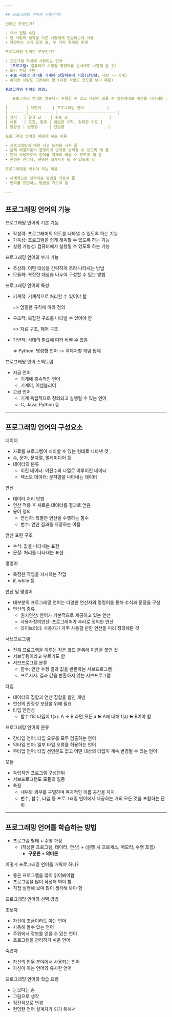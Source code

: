 ```yaml
---

## 프로그래밍 언어란 무엇인가?

언어란 무엇인가?

- 의사 전달 수단
- 한 사람의 생각을 다른 사람에게 전달하는데 사용
- 자연어는 크게 말과 글, 두 가지 형태로 존재

프로그래밍 언어란 무엇인가?

- 프로그램 작성에 사용되는 언어
  (프로그램: 컴퓨터가 수행할 명령어를 순서대로 나열해 둔 것)
- 의사 전달 수단
- 주로 사람의 생각을 기계에 전달하는데 사용(단방향: 사람 -> 기계)
- 하지만 사람도 고려해야 함 (다른 사람도 코드를 보기 때문)

프로그래밍 언어의 정의:

​	프로그래밍 언어는 컴퓨터가 수행할 수 있고 사람이 읽을 수 있는형태로 계산을 나타내는 표기체계이다.

|        | 자연어     | 프로그래밍 언어          |
| ------ | ---------- | ------------------------ |
| 형식   | 말과 글    | 주로 글                  |
| 내용   | 모호, 함축 | 엄밀한 규칙, 정확한 의도 |
| 방향성 | 양방향     | 단방향                   |

프로그래밍 언어를 배워야 하는 이유

- 프로그래밍에 대한 사고 능력을 시켜 줌
- 문제 해결자로서 현명하게 언어를 선택할 수 있도록 해 줌
- 언어 사용자로서 언어를 자세히 배울 수 있도록 해 줌
- 현명한 관리자, 현명한 설계자가 될 수 있도록 함

프로그래밍을 배워야 하는 이유

- 체계적으로 생각하는 방법을 가르쳐 줌
- 변화를 표현하는 방법을 가르쳐 줌

---
```


## 프로그래밍 언어의 기능

프로그래밍 언어의 기본 기능

- 작성력: 프로그래머의 의도를 나타낼 수 있도록 하는 기능
- 가독성: 프로그램을 쉽게 해독할 수 있도록 하는 기능
- 실행 가능성: 컴퓨터에서 실행될 수 있도록 하는 기능

프로그래밍 언어의 부가 기능

- 추상화: 어떤 대상을 간략하게 추려 나타내는 방법
- 모듈화: 복잡한 대상을 나누어 구성할 수 있는 방법

프로그래밍 언어의 특성

- 기계적: 기계적으로 처리할 수 있어야 함

  => 엄밀한 규칙에 따라 정의

- 구조적: 복잡한 구조를 나타낼 수 있어야 함

  => 자료 구조, 제어 구조

- 가변적: 시대의 필요에 따라 바뀔 수 있음

  => Python: 명령형 언어 -> 객체지향 개념 탑제

프로그래밍 언어 스펙트럼

- 저급 언어
  - 기계에 종속적인 언어
  - 기계어, 어셈블리어
- 고급 언어
  - 기계 독립적으로 정의되고 실행될 수 있는 언어
  - C, Java, Python 등

---

## 프로그래밍 언어의 구성요소

데이터

- 자료를 프로그램이 처리할 수 있는 형태로 나타낸 것
- 수, 문자, 문자열, 멀티미디어 등
- 데이터의 분류
  - 이진 데이터: 이진수의 나열로 이루어진 데이터
  - 텍스트 데이터: 문자열을 나타내는 데이터

연산

- 데이터 처리 방법
- 연산 적용 후 새로운 데이터를 결과로 얻음
- 용어 정의
  - 연산자: 특별한 연산을 수행하는 함수
  - 변수: 연산 결과를 저장하는 이름

연산 표현 구조

- 수식: 값을 나타내는 표현
- 문장: 처리를 나타내는 표현

명령어

- 특정한 작업을 지시하는 작업
- if, while 등

연산 및 명령어

- 대부분의 프로그래밍 언어는 다양한 연산자와 명령어를 통해 수식과 문장을 구성
- 연산의 종류
  - 원시연산: 언어가 기본적으로 제공하고 있는 연산
  - 사용자정의연산: 프로그래머가 추라로 정의한 연산
  - 라이브러리: 사용자가 자주 사용할 만한 연산을 미리 정의해둔 것

서브프로그램

- 전체 프로그램을 이루는 작은 코드 블록에 이름을 붙인 것
- 서브루팅이라고 부르기도 함
- 서브프로그램 분류
  - 함수: 연산 수행 결과 값을 반환하는 서브프로그램
  - 프로시저: 결과 값을 반환하지 않는 서브프로그램

타입

- 데이터의 집합과 연산 집합을 합친 개념
- 연산의 안정성 보장을 위해 필요
- 타입 안전성
  - 함수 f의 타입이 f(x): A -> B 라면
    모든 a **∈** A에 대해 f(a) **∈** B여야 함

프로그래밍 언어의 분류

- 강타입 언어: 타입 오류를 모두 검출하는 언어
- 약타입 언어: 일부 타입 오류를 허용하는 언어
- 무타입 언어: 타입 선언문도 없고 어떤 대상의 타입이 계속 변경될 수 있는 언어

모듈

- 독립적인 프로그램 구성단위
- 서브프로그램도 모듈의 일종
- 특징
  - 내부와 외부를 구별하며 독자적인 이름 공간을 차지
  - 변수, 함수, 타입 등 프로그래밍 언어에서 제공하는 거의 모든 것을 포함하는 단위

---

## 프로그래밍 언어를 학습하는 방법

- 프로그램 형태 + 수행 과정
  - (작성한 프로그램, 데이터, 연산) + (실행 시 프로세스, 메모리, 수행 흐름)
    - **구문론 + 의미론**

어떻게 프로그래밍 언어를 배워야 하나?

- 좋은 프로그램을 많이 읽어봐야함
- 프로그램을 많이 작성해 봐야 함
- 직접 실행해 보며 많이 생각해 봐야 함

프로그래밍 언어의 선택 방법

초보자

- 자신이 조금이라도 아는 언어
- 사용해 볼수 있는 언어
- 주위에서 정보를 얻을 수 있는 언어
- 프로그램을 관리하기 쉬운 언어

숙련자 

- 자신의 업무 분야에서 사용되는 언어
- 자신이 아는 언어와 유사한 언어

프로그래밍 언어의 학습 요령

- 눈보다는 손
- 그림으로 생각
- 점진적으로 변경
- 현명한 언어 설계자가 되기 위해서

